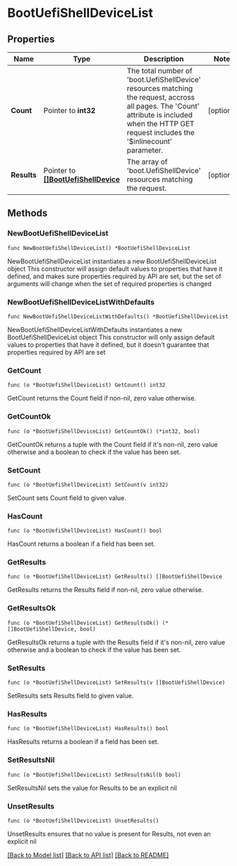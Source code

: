 # BootUefiShellDeviceList

## Properties

Name | Type | Description | Notes
------------ | ------------- | ------------- | -------------
**Count** | Pointer to **int32** | The total number of &#39;boot.UefiShellDevice&#39; resources matching the request, accross all pages. The &#39;Count&#39; attribute is included when the HTTP GET request includes the &#39;$inlinecount&#39; parameter. | [optional] 
**Results** | Pointer to [**[]BootUefiShellDevice**](boot.UefiShellDevice.md) | The array of &#39;boot.UefiShellDevice&#39; resources matching the request. | [optional] 

## Methods

### NewBootUefiShellDeviceList

`func NewBootUefiShellDeviceList() *BootUefiShellDeviceList`

NewBootUefiShellDeviceList instantiates a new BootUefiShellDeviceList object
This constructor will assign default values to properties that have it defined,
and makes sure properties required by API are set, but the set of arguments
will change when the set of required properties is changed

### NewBootUefiShellDeviceListWithDefaults

`func NewBootUefiShellDeviceListWithDefaults() *BootUefiShellDeviceList`

NewBootUefiShellDeviceListWithDefaults instantiates a new BootUefiShellDeviceList object
This constructor will only assign default values to properties that have it defined,
but it doesn't guarantee that properties required by API are set

### GetCount

`func (o *BootUefiShellDeviceList) GetCount() int32`

GetCount returns the Count field if non-nil, zero value otherwise.

### GetCountOk

`func (o *BootUefiShellDeviceList) GetCountOk() (*int32, bool)`

GetCountOk returns a tuple with the Count field if it's non-nil, zero value otherwise
and a boolean to check if the value has been set.

### SetCount

`func (o *BootUefiShellDeviceList) SetCount(v int32)`

SetCount sets Count field to given value.

### HasCount

`func (o *BootUefiShellDeviceList) HasCount() bool`

HasCount returns a boolean if a field has been set.

### GetResults

`func (o *BootUefiShellDeviceList) GetResults() []BootUefiShellDevice`

GetResults returns the Results field if non-nil, zero value otherwise.

### GetResultsOk

`func (o *BootUefiShellDeviceList) GetResultsOk() (*[]BootUefiShellDevice, bool)`

GetResultsOk returns a tuple with the Results field if it's non-nil, zero value otherwise
and a boolean to check if the value has been set.

### SetResults

`func (o *BootUefiShellDeviceList) SetResults(v []BootUefiShellDevice)`

SetResults sets Results field to given value.

### HasResults

`func (o *BootUefiShellDeviceList) HasResults() bool`

HasResults returns a boolean if a field has been set.

### SetResultsNil

`func (o *BootUefiShellDeviceList) SetResultsNil(b bool)`

 SetResultsNil sets the value for Results to be an explicit nil

### UnsetResults
`func (o *BootUefiShellDeviceList) UnsetResults()`

UnsetResults ensures that no value is present for Results, not even an explicit nil

[[Back to Model list]](../README.md#documentation-for-models) [[Back to API list]](../README.md#documentation-for-api-endpoints) [[Back to README]](../README.md)


